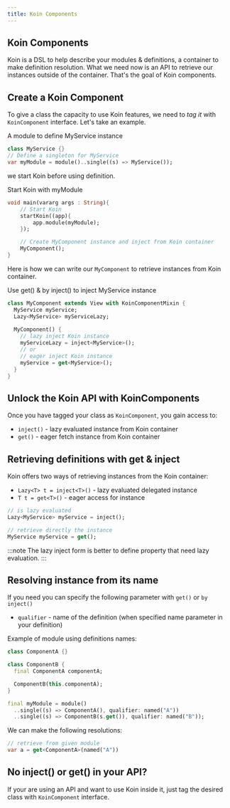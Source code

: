 ```yaml
---
title: Koin Components
---
```


## Koin Components

Koin is a DSL to help describe your modules & definitions, a container to make definition resolution. What we need now is
an API to retrieve our instances outside of the container. That's the goal of Koin components.

## Create a Koin Component

To give a class the capacity to use Koin features, we need to *tag it* with `KoinComponent` interface. Let's take an example.

A module to define MyService instance
```dart
class MyService {}
// Define a singleton for MyService
var myModule = module()..single((s) => MyService());
```

we start Koin before using definition.

Start Koin with myModule

```dart
void main(vararg args : String){
    // Start Koin
    startKoin((app){
        app.module(myModule);
    });

    // Create MyComponent instance and inject from Koin container
    MyComponent();
}
```

Here is how we can write our `MyComponent` to retrieve instances from Koin container.

Use get() & by inject() to inject MyService instance

```dart
class MyComponent extends View with KoinComponentMixin {
  MyService myService;
  Lazy<MyService> myServiceLazy;
  
  MyComponent() {
    // lazy inject Koin instance
    myServiceLazy = inject<MyService>();
    // or
    // eager inject Koin instance
    myService = get<MyService>();
  }
}
```

## Unlock the Koin API with KoinComponents

Once you have tagged your class as `KoinComponent`, you gain access to:

* `inject()` - lazy evaluated instance from Koin container
* `get()` - eager fetch instance from Koin container


## Retrieving definitions with get & inject

Koin offers two ways of retrieving instances from the Koin container:

* `Lazy<T> t = inject<T>()` - lazy evaluated delegated instance
* `T t = get<T>()` - eager access for instance

```dart
// is lazy evaluated
Lazy<MyService> myService = inject();

// retrieve directly the instance
MyService myService = get();
```
:::note
The lazy inject form is better to define property that need lazy evaluation.
:::


## Resolving instance from its name

If you need you can specify the following parameter with `get()` or `by inject()`

* `qualifier` - name of the definition (when specified name parameter in your definition)

Example of module using definitions names:

```dart
class ComponentA {}

class ComponentB {
  final ComponentA componentA;

  ComponentB(this.componentA);
}

final myModule = module()
  ..single((s) => ComponentA(), qualifier: named("A"))
  ..single((s) => ComponentB(s.get()), qualifier: named("B"));
```

We can make the following resolutions:

```dart
// retrieve from given module
var a = get<ComponentA>(named("A"))
```


## No inject() or get() in your API?

If your are using an API and want to use Koin inside it, just tag the desired class with `KoinComponent` interface.


